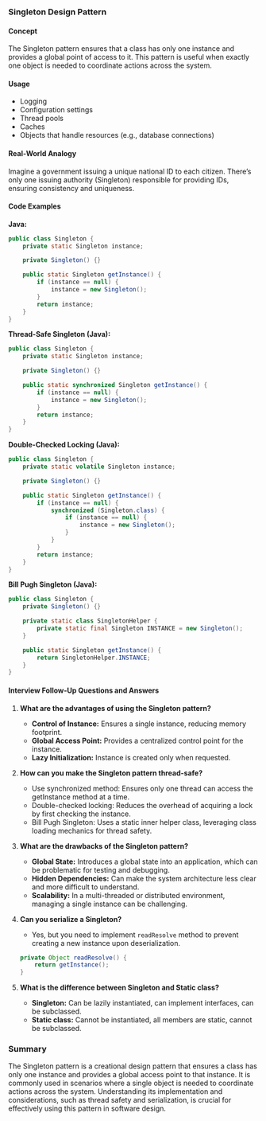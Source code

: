 ### Singleton Design Pattern

#### Concept
The Singleton pattern ensures that a class has only one instance and provides a global point of access to it. This pattern is useful when exactly one object is needed to coordinate actions across the system.

#### Usage
- Logging
- Configuration settings
- Thread pools
- Caches
- Objects that handle resources (e.g., database connections)

#### Real-World Analogy
Imagine a government issuing a unique national ID to each citizen. There’s only one issuing authority (Singleton) responsible for providing IDs, ensuring consistency and uniqueness.

#### Code Examples

**Java:**
```java
public class Singleton {
    private static Singleton instance;

    private Singleton() {}

    public static Singleton getInstance() {
        if (instance == null) {
            instance = new Singleton();
        }
        return instance;
    }
}
```

**Thread-Safe Singleton (Java):**
```java
public class Singleton {
    private static Singleton instance;

    private Singleton() {}

    public static synchronized Singleton getInstance() {
        if (instance == null) {
            instance = new Singleton();
        }
        return instance;
    }
}
```

**Double-Checked Locking (Java):**
```java
public class Singleton {
    private static volatile Singleton instance;

    private Singleton() {}

    public static Singleton getInstance() {
        if (instance == null) {
            synchronized (Singleton.class) {
                if (instance == null) {
                    instance = new Singleton();
                }
            }
        }
        return instance;
    }
}
```

**Bill Pugh Singleton (Java):**
```java
public class Singleton {
    private Singleton() {}

    private static class SingletonHelper {
        private static final Singleton INSTANCE = new Singleton();
    }

    public static Singleton getInstance() {
        return SingletonHelper.INSTANCE;
    }
}
```

#### Interview Follow-Up Questions and Answers

1. **What are the advantages of using the Singleton pattern?**
   - **Control of Instance:** Ensures a single instance, reducing memory footprint.
   - **Global Access Point:** Provides a centralized control point for the instance.
   - **Lazy Initialization:** Instance is created only when requested.

2. **How can you make the Singleton pattern thread-safe?**
   - Use synchronized method: Ensures only one thread can access the getInstance method at a time.
   - Double-checked locking: Reduces the overhead of acquiring a lock by first checking the instance.
   - Bill Pugh Singleton: Uses a static inner helper class, leveraging class loading mechanics for thread safety.

3. **What are the drawbacks of the Singleton pattern?**
   - **Global State:** Introduces a global state into an application, which can be problematic for testing and debugging.
   - **Hidden Dependencies:** Can make the system architecture less clear and more difficult to understand.
   - **Scalability:** In a multi-threaded or distributed environment, managing a single instance can be challenging.

4. **Can you serialize a Singleton?**
   - Yes, but you need to implement `readResolve` method to prevent creating a new instance upon deserialization.
   ```java
   private Object readResolve() {
       return getInstance();
   }
   ```

5. **What is the difference between Singleton and Static class?**
   - **Singleton:** Can be lazily instantiated, can implement interfaces, can be subclassed.
   - **Static class:** Cannot be instantiated, all members are static, cannot be subclassed.

### Summary
The Singleton pattern is a creational design pattern that ensures a class has only one instance and provides a global access point to that instance. It is commonly used in scenarios where a single object is needed to coordinate actions across the system. Understanding its implementation and considerations, such as thread safety and serialization, is crucial for effectively using this pattern in software design.